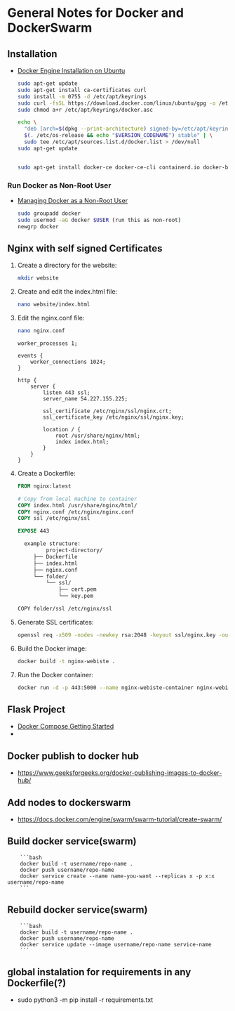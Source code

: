 # General Notes for Docker and DockerSwarm

## Installation

- [Docker Engine Installation on Ubuntu](https://docs.docker.com/engine/install/ubuntu/)
  
    ```bash
    sudo apt-get update
    sudo apt-get install ca-certificates curl
    sudo install -m 0755 -d /etc/apt/keyrings
    sudo curl -fsSL https://download.docker.com/linux/ubuntu/gpg -o /etc/apt/keyrings/docker.asc
    sudo chmod a+r /etc/apt/keyrings/docker.asc
    
    echo \
      "deb [arch=$(dpkg --print-architecture) signed-by=/etc/apt/keyrings/docker.asc] https://download.docker.com/linux/ubuntu \
      $(. /etc/os-release && echo "$VERSION_CODENAME") stable" | \
      sudo tee /etc/apt/sources.list.d/docker.list > /dev/null
    sudo apt-get update
    
    
    sudo apt-get install docker-ce docker-ce-cli containerd.io docker-buildx-plugin docker-compose-plugin
    ```

### Run Docker as Non-Root User

- [Managing Docker as a Non-Root User](https://docs.docker.com/engine/install/linux-postinstall/#manage-docker-as-a-non-root-user)
    
    ```bash
    sudo groupadd docker
    sudo usermod -aG docker $USER (run this as non-root)
    newgrp docker
    ```

## Nginx with self signed Certificates

1. Create a directory for the website:

    ```bash
    mkdir website
    ```

2. Create and edit the index.html file:

    ```bash
    nano website/index.html
    ```

3. Edit the nginx.conf file:

    ```bash
    nano nginx.conf
    ```

    ```nginx
    worker_processes 1;

    events {
        worker_connections 1024;
    }

    http {
        server {
            listen 443 ssl;
            server_name 54.227.155.225;

            ssl_certificate /etc/nginx/ssl/nginx.crt;
            ssl_certificate_key /etc/nginx/ssl/nginx.key;

            location / {
                root /usr/share/nginx/html;
                index index.html;
            }
        }
    }
    ```

4. Create a Dockerfile:

    ```Dockerfile
    FROM nginx:latest

    # Copy from local machine to container
    COPY index.html /usr/share/nginx/html/
    COPY nginx.conf /etc/nginx/nginx.conf
    COPY ssl /etc/nginx/ssl

    EXPOSE 443
   ```
   ```bash
     example structure:
            project-directory/
        ├── Dockerfile
        ├── index.html
        ├── nginx.conf
        └── folder/
            └── ssl/
                ├── cert.pem
                └── key.pem

   COPY folder/ssl /etc/nginx/ssl
   ```
   
6. Generate SSL certificates:

    ```bash
    openssl req -x509 -nodes -newkey rsa:2048 -keyout ssl/nginx.key -out ssl/nginx.crt
    ```

7. Build the Docker image:

    ```bash
    docker build -t nginx-webiste .
    ```

8. Run the Docker container:

    ```bash
    docker run -d -p 443:5000 --name nginx-webiste-container nginx-webiste
    ```

## Flask Project

- [Docker Compose Getting Started](https://docs.docker.com/compose/gettingstarted/#step-1-set-up)
- 

## Docker publish to docker hub

- https://www.geeksforgeeks.org/docker-publishing-images-to-docker-hub/

## Add nodes to dockerswarm

- https://docs.docker.com/engine/swarm/swarm-tutorial/create-swarm/

## Build docker service(swarm)
    
        ```bash
        docker build -t username/repo-name .
        docker push username/repo-name
        docker service create --name name-you-want --replicas x -p x:x username/repo-name
        ```

## Rebuild docker service(swarm)
    
        ```bash
        docker build -t username/repo-name .
        docker push username/repo-name
        docker service update --image username/repo-name service-name
        ```


## global instalation for requirements in any Dockerfile(?)

- sudo python3 -m pip install -r requirements.txt
